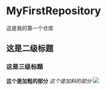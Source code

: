 # MyFirstRepository
这是我的第一个仓库
## 这是二级标题
### 这是三级标题
**这个是加粗的部分**
*这个是加斜的部分*
![](C:\Users\lx\Desktop)
